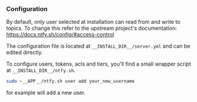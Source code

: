 ### Configuration

By default, only user selected at installation can read from and write to topics. To change this refer to the upstream project's documentation: https://docs.ntfy.sh/config/#access-control

The configuration file is located at `__INSTALL_DIR__/server.yml` and can be edited directly.

To configure users, tokens, acls and tiers, you'll find a small wrapper script at `__INSTALL_DIR__/ntfy.sh`.

```sh
sudo ~__APP__/ntfy.sh user add your_new_username
```

for example will add a new user.